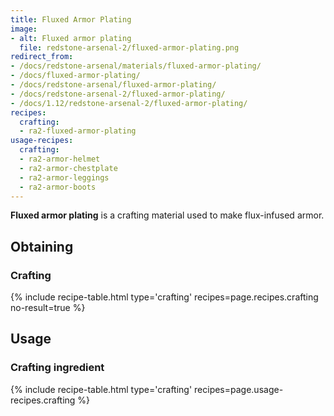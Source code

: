 ```yaml
---
title: Fluxed Armor Plating
image:
- alt: Fluxed armor plating
  file: redstone-arsenal-2/fluxed-armor-plating.png
redirect_from:
- /docs/redstone-arsenal/materials/fluxed-armor-plating/
- /docs/fluxed-armor-plating/
- /docs/redstone-arsenal/fluxed-armor-plating/
- /docs/redstone-arsenal-2/fluxed-armor-plating/
- /docs/1.12/redstone-arsenal-2/fluxed-armor-plating/
recipes:
  crafting:
  - ra2-fluxed-armor-plating
usage-recipes:
  crafting:
  - ra2-armor-helmet
  - ra2-armor-chestplate
  - ra2-armor-leggings
  - ra2-armor-boots
---
```


**Fluxed armor plating** is a crafting material used to make flux-infused armor.


Obtaining
---------

### Crafting
{% include recipe-table.html type='crafting' recipes=page.recipes.crafting no-result=true %}


Usage
-----

### Crafting ingredient
{% include recipe-table.html type='crafting' recipes=page.usage-recipes.crafting %}
